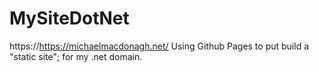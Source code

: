 # MySiteDotNet
https://https://michaelmacdonagh.net/
Using Github Pages to put build a "static site";
for my .net domain.
